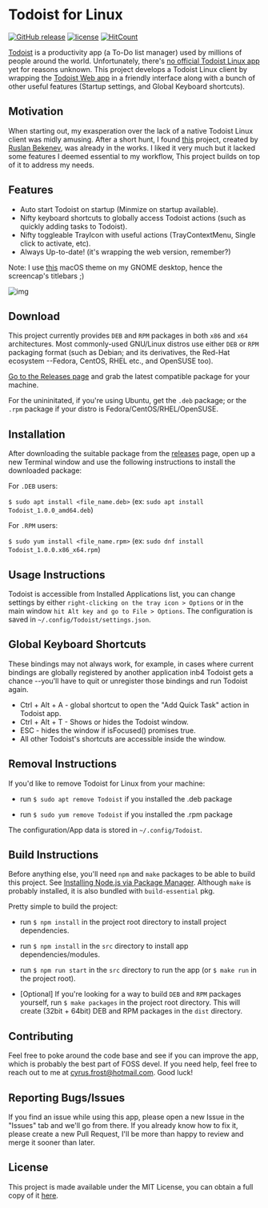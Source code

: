 # Todoist for Linux

[![GitHub release](https://img.shields.io/badge/current%20release-v1.0-blue.svg)](https://github.com/cyfrost/todoist-linux/releases/latest)
[![license](https://img.shields.io/badge/license-MIT-orange.svg)](https://github.com/cyfrost/easyrun/blob/master/LICENSE)
[![HitCount](http://hits.dwyl.com/cyfrost/todoist-linux.svg)](http://hits.dwyl.com/cyfrost/todoist-linux)

[Todoist](https://todoist.com) is a productivity app (a To-Do list manager) used by millions of people around the world. Unfortunately, there's [no official Todoist Linux app](https://en.todoist.com/downloads) yet for reasons unknown. This project develops a Todoist Linux client by wrapping the [Todoist Web app](https://todoist.com/app) in a friendly interface along with a bunch of other useful features (Startup settings, and Global Keyboard shortcuts).

## Motivation

When starting out, my exasperation over the lack of a native Todoist Linux client was midly amusing. After a short hunt, I found [this](https://github.com/KryDos/todoist-linux) project, created by [Ruslan Bekenev](https://github.com/KryDos), was already in the works. I liked it very much but it lacked some features I deemed essential to my workflow, This project builds on top of it to address my needs.

## Features

  * Auto start Todoist on startup (Minmize on startup available).
  * Nifty keyboard shortcuts to globally access Todoist actions (such as quickly adding tasks to Todoist).
  * Nifty toggleable TrayIcon with useful actions (TrayContextMenu, Single click to activate, etc).
  * Always Up-to-date! (it's wrapping the web version, remember?) 

Note: I use [this](https://www.gnome-look.org/p/1013714/) macOS theme on my GNOME desktop, hence the screencap's titlebars ;)

![img](https://i.imgur.com/yfNZ50m.png)

## Download

This project currently provides `DEB` and `RPM` packages in both `x86` and `x64` architectures. Most commonly-used GNU/Linux distros use either `DEB` or `RPM` packaging format (such as Debian; and its derivatives, the Red-Hat ecosystem --Fedora, CentOS, RHEL etc., and OpenSUSE too).

[Go to the Releases page](https://github.com/cyfrost/todoist-linux/releases) and grab the latest compatible package for your machine.

For the unininitated, if you're using Ubuntu, get the `.deb` package; or the `.rpm` package if your distro is Fedora/CentOS/RHEL/OpenSUSE.

## Installation

After downloading the suitable package from the [releases](https://github.com/cyfrost/todoist-linux/releases) page, open up a new Terminal window and use the following instructions to install the downloaded package:

For `.DEB` users:

   `$ sudo apt install <file_name.deb>` (ex: `sudo apt install Todoist_1.0.0_amd64.deb`)

For `.RPM` users:

   `$ sudo yum install <file_name.rpm>` (ex: `sudo dnf install Todoist_1.0.0.x86_x64.rpm`)
   

## Usage Instructions

Todoist is accessible from Installed Applications list, you can change settings by either `right-clicking on the tray icon > Options` or in the main window `hit Alt key and go to File > Options`. The configuration is saved in `~/.config/Todoist/settings.json`.
   
   
## Global Keyboard Shortcuts

These bindings may not always work, for example, in cases where current bindings are globally registered by another application inb4 Todoist gets a chance --you'll have to quit or unregister those bindings and run Todoist again.

* Ctrl + Alt + A - global shortcut to open the "Add Quick Task" action in Todoist app. 
* Ctrl + Alt + T - Shows or hides the Todoist window.
* ESC - hides the window if isFocused() promises true.
* All other Todoist's shortcuts are accessible inside the window.

## Removal Instructions

If you'd like to remove Todoist for Linux from your machine:

* run `$ sudo apt remove Todoist` if you installed the .deb package

* run `$ sudo yum remove Todoist` if you installed the .rpm package

The configuration/App data is stored in `~/.config/Todoist`.


## Build Instructions

Before anything else, you'll need `npm` and `make` packages to be able to build this project. See [Installing Node.js via Package Manager](https://nodejs.org/en/download/package-manager). Although `make` is probably installed, it is also bundled with `build-essential` pkg.

Pretty simple to build the project:

* run `$ npm install` in the project root directory to install project dependencies.

* run `$ npm install` in the `src` directory to install app dependencies/modules.

* run `$ npm run start` in the `src` directory to run the app (or `$ make run` in the project root).

* [Optional] If you're looking for a way to build `DEB` and `RPM` packages yourself, run `$ make packages` in the project root directory. This will create (32bit + 64bit) DEB and RPM packages in the `dist` directory.

## Contributing

Feel free to poke around the code base and see if you can improve the app, which is probably the best part of FOSS devel. If you need help, feel free to reach out to me at [cyrus.frost@hotmail.com](mailto:cyrus.frost@hotmail.com). Good luck!

## Reporting Bugs/Issues

If you find an issue while using this app, please open a new Issue in the "Issues" tab and we'll go from there. If you already know how to fix it, please create a new Pull Request, I'll be more than happy to review and merge it sooner than later.

## License

This project is made available under the MIT License, you can obtain a full copy of it [here](https://opensource.org/licenses/MIT).

